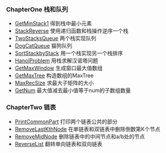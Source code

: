 ### ChapterOne 栈和队列
- [GetMinStack1](https://github.com/guangxush/JavaDataStructure/blob/master/src/chapterOne/GetMinStack1.java) 得到栈中最小元素
- [StackReverse](https://github.com/guangxush/JavaDataStructure/blob/master/src/chapterOne/StackReverse.java) 使用递归函数和栈操作逆序一个栈
- [TwoStacksQueue](https://github.com/guangxush/JavaDataStructure/blob/master/src/chapterOne/TwoStacksQueue.java) 两个栈实现队列
- [DogCatQueue](https://github.com/guangxush/JavaDataStructure/blob/master/src/chapterOne/DogCatQueue.java) 猫狗队列
- [SortStackbyStack](https://github.com/guangxush/JavaDataStructure/blob/master/src/chapterOne/SortStackbyStack.java) 用一个栈实现另一个栈排序
- [HanoiProblem](https://github.com/guangxush/JavaDataStructure/blob/master/src/chapterOne/HanoiProblem.java) 用栈求解汉诺塔问题
- [GetMaxWindow](https://github.com/guangxush/JavaDataStructure/blob/master/src/chapterOne/GetMaxWindow.java) 生成窗口最大值数组
- [GetMaxTree](https://github.com/guangxush/JavaDataStructure/blob/master/src/chapterOne/GetMaxTree.java) 构造数组的MaxTree
- [MaxRecSize](https://github.com/guangxush/JavaDataStructure/blob/master/src/chapterOne/MaxRecSize.java) 求最大子矩阵的大小
- [GetNum](https://github.com/guangxush/JavaDataStructure/blob/master/src/chapterOne/GetNum.java) 最大值减去最小值等于num的子数组数量
### ChapterTwo 链表
- [PrintCommonPart](https://github.com/guangxush/JavaDataStructure/blob/master/src/chapterTwo/PrintCommonPart.java) 打印两个链表公共的部分
- [RemoveLastKthNode](https://github.com/guangxush/JavaDataStructure/blob/master/src/chapterTwo/RemoveLastKthNode.java) 在单链表和双链表中删除倒数第K个节点
- [RemoveMidNode](https://github.com/guangxush/JavaDataStructure/blob/master/src/chapterTwo/RemoveMidNode.java) 删除链表中的中间节点和a/b处的节点
- [ReverseList](https://github.com/guangxush/JavaDataStructure/blob/master/src/chapterTwo/ReverseList.java) 翻转单向链表和双向链表

